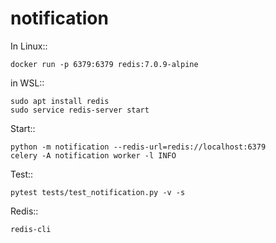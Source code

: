 
# notification

In Linux::

    docker run -p 6379:6379 redis:7.0.9-alpine

in WSL::

    sudo apt install redis
    sudo service redis-server start

Start::

    python -m notification --redis-url=redis://localhost:6379
    celery -A notification worker -l INFO

Test::

    pytest tests/test_notification.py -v -s

Redis::

    redis-cli


